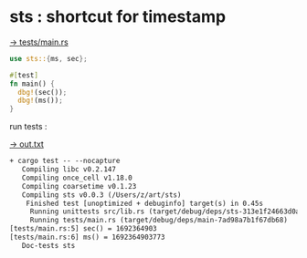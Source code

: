 # sts : shortcut for timestamp

[→ tests/main.rs](tests/main.rs)

```rust
use sts::{ms, sec};

#[test]
fn main() {
  dbg!(sec());
  dbg!(ms());
}
```


run tests :

[→ out.txt](out.txt)

```txt
+ cargo test -- --nocapture
   Compiling libc v0.2.147
   Compiling once_cell v1.18.0
   Compiling coarsetime v0.1.23
   Compiling sts v0.0.3 (/Users/z/art/sts)
    Finished test [unoptimized + debuginfo] target(s) in 0.45s
     Running unittests src/lib.rs (target/debug/deps/sts-313e1f24663d0a18)
     Running tests/main.rs (target/debug/deps/main-7ad98a7b1f67db68)
[tests/main.rs:5] sec() = 1692364903
[tests/main.rs:6] ms() = 1692364903773
   Doc-tests sts
```

